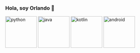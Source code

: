 ### Hola, soy Orlando 👋


[<img src="https://cdn.iconscout.com/icon/free/png-256/python-3521655-2945099.png" alt="python" width="100">](https://docs.python.org/3/library/index.html)
[<img src="https://c0.klipartz.com/pngpicture/269/178/gratis-png-angularjs-iconos-de-computadora-graficos-javascript-icono-javascript.png" alt="java" width="100">](https://docs.oracle.com/en/java/)
[<img src="[https://cdn.iconscout.com/icon/free/png-256/kotlin-283155.png](https://static-00.iconduck.com/assets.00/typescript-icon-icon-1024x1024-vh3pfez8.png)" alt="kotlin" width="100">](https://kotlinlang.org/docs/home.html)
[<img src="https://cdn.iconscout.com/icon/free/png-256/android-3521272-2944776.png" alt="android" width="100">](https://developer.android.com/reference)



<!--
**Ragnaars/Ragnaars** is a ✨ _special_ ✨ repository because its `README.md` (this file) appears on your GitHub profile.

Here are some ideas to get you started:

- 🔭 I’m currently working on ...
- 🌱 I’m currently learning ...
- 👯 I’m looking to collaborate on ...
- 🤔 I’m looking for help with ...
- 💬 Ask me about ...
- 📫 How to reach me: ...
- 😄 Pronouns: ...
- ⚡ Fun fact: ...
-->
